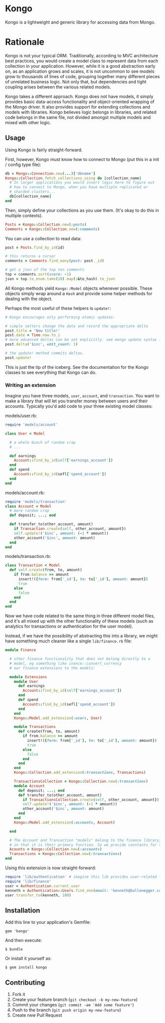 # Kongo

Kongo is a lightweight and generic library for accessing data from Mongo.

# Rationale

Kongo is not your typical ORM. Traditionally, according to MVC architecture best practices, you would create a model class to represent data from each collection in your application. However, while it is a good abstraction early on, as an application grows and scales, it is not uncommon to see models grow to thousands of lines of code, grouping together many different pieces of unrelated business logic. Not only that, but dependencies and tight coupling arises between the various related models.

Kongo takes a different approach. Kongo does not have models, it simply provides basic data-access functionality and object-oriented wrapping of the Mongo driver. It also provides support for extending collections and models with libraries. Kongo believes logic belongs in libraries, and related code belongs in the same file, not divided amongst multiple models and mixed with other logic.

## Usage

Using Kongo is fairly straight-forward.

First, however, Kongo must know how to connect to Mongo (put this in a init / config type file):

```ruby
db = Mongo::Connection.new(...)['dbname']
Kongo::Collection.fetch_collections_using do |collection_name|
  # In larger applications you would insert logic here to figure out
  # how to connect to Mongo, when you have multiple replicated or
  # sharded clusters...
  db[collection_name]
end
```

Then, simply define your collections as you use them. (It's okay to do this in multiple contexts).

```ruby
Posts = Kongo::Collection.new(:posts)
Comments = Kongo::Collection.new(:comments)
```

You can use a collection to read data:

```ruby
post = Posts.find_by_id(id)

# this returns a cursor
comments = Comments.find_many(post: post._id)

# get a json of the top ten comments
top = comments.sort(score: -1)
json = top.to_enum.take(10).map(:&to_hash).to_json
```

All Kongo methods yield `Kongo::Model` objects whenever possible. These objects simply wrap around a `Hash` and provide some helper methods for dealing with the object.

Perhaps the most useful of these helpers is `update!`:

```ruby
# Kongo encourages only performing atomic updates:

# simple setters change the data and record the appropriate delta
post.title = 'New title!'
post.date = Time.now.to_i
# more advanced deltas can be set explicitly. see mongo update syntax for documentation.
post.delta('$inc', edit_count: 1)

# the update! method commits deltas.
post.update!
```

This is just the tip of the iceberg. See the documentation for the Kongo classes to see everything that Kongo can do.

### Writing an extension

Imagine you have three models, `user`, `account`, and `transaction`. You want to make a library that will let you transfer money between users and their accounts. Typically you'd add code to your three existing model classes:

models/user.rb:

```ruby
require 'models/account'

class User < Model

  # a whole bunch of random crap
  # ...

  def earnings
    Account::find_by_id(self['earnings_account'])
  end
  def spend
    Account::find_by_id(sefl['spend_account'])
  end
end
```

models/account.rb:

```ruby
require 'models/transaction'
class Account < Model
  # more random crap
  def deposit; ...; end

  def transfer_to(other_account, amount)
    if Transaction.create(self, other_account, amount})
    self.update!('$inc', amount: (-1 * amount))
    other_account('$inc', amount: amount)
  end
end
```

models/transaction.rb:

```ruby
class Transaction < Model
  def self.create(from, to, amount)
    if from.balance >= amount
      insert!({form: from['_id'], to: to['_id'], amount: amount})
      true
    else
      false
    end
  end
end
```

Now we have code related to the same thing in three different model files, and it's all mixed up with the other functionality of these models (such as analytics for transactions or authentication for the user model).

Instead, if we have the possibility of abstracting this into a library, we might have something much cleaner like a single `lib/finance.rb` file:

```ruby
module Finance

  # other finance functionality that does not belong directly to a
  # model, eg something like inance::convert_currency
  # our finance extensions to the models:

  module Extensions
    module User
      def earnings
        Account::find_by_id(self['earnings_account'])
      end
      def spend
        Account::find_by_id(sefl['spend_account'])
      end
    end
    Kongo::Model.add_extension(:users, User)

    module Transactions
      def create(from, to, amount)
        if from.balance >= amount
          insert!({form: from['_id'], to: to['_id'], amount: amount})
          true
        else
          false
        end
      end
    end
    Kongo::Collection.add_extension(:transactions, Transactions)

    TransactionsCollection = Kongo::Collection.new(:transactions)
    module Account
      def deposit; ...; end
      def transfer_to(other_account, amount)
        if TransactionsCollection.create(self, other_account, amount})
        self.update!('$inc', amount: (-1 * amount))
        other_account('$inc', amount: amount)
      end
    end
    Kongo::Model.add_extension(:accounts, Account)

  end

  # The Account and Transaction "models" belong to the finance library,
  # in that it is their primary function. So we provide constants for them:
  Acounts = Kongo::Collection.new(:accounts)
  Transactions = Kongo::Collection.new(:transactions)
end
```

Using this extension is now straight-forward:

```ruby
require 'lib/authentication' # imagine this lib provides user-related functionality
require 'lib/finance'
user = Authentication.current_user
kenneth = Authentication::Users.find_one(email: 'kenneth@ballenegger.com')
user.transfer_to(kenneth, 100)
```

## Installation

Add this line to your application's Gemfile:

    gem 'kongo'

And then execute:

    $ bundle

Or install it yourself as:

    $ gem install kongo

## Contributing

1. Fork it
2. Create your feature branch (```git checkout -b my-new-feature```)
3. Commit your changes (```git commit -am 'Add some feature'```)
4. Push to the branch (```git push origin my-new-feature```)
5. Create new Pull Request
